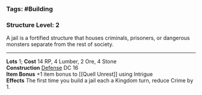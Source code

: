 ### Tags: #Building 
### Structure Level: 2

A jail is a fortified structure that houses criminals, prisoners, or dangerous monsters separate from the rest of society.

---

**Lots** 1; **Cost** 14 RP, 4 Lumber, 2 Ore, 4 Stone  
**Construction** [Defense](https://2e.aonprd.com/Skills.aspx?ID=21) DC 16  
**Item Bonus** +1 item bonus to [[Quell Unrest]] using Intrigue  
**Effects** The first time you build a jail each a Kingdom turn, reduce Crime by 1.